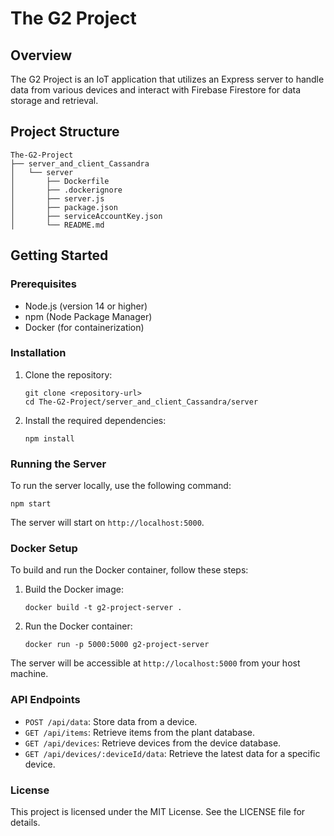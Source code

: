 # The G2 Project

## Overview
The G2 Project is an IoT application that utilizes an Express server to handle data from various devices and interact with Firebase Firestore for data storage and retrieval.

## Project Structure
```
The-G2-Project
├── server_and_client_Cassandra
│   └── server
│       ├── Dockerfile
│       ├── .dockerignore
│       ├── server.js
│       ├── package.json
│       ├── serviceAccountKey.json
│       └── README.md
```

## Getting Started

### Prerequisites
- Node.js (version 14 or higher)
- npm (Node Package Manager)
- Docker (for containerization)

### Installation
1. Clone the repository:
   ```
   git clone <repository-url>
   cd The-G2-Project/server_and_client_Cassandra/server
   ```

2. Install the required dependencies:
   ```
   npm install
   ```

### Running the Server
To run the server locally, use the following command:
```
npm start
```
The server will start on `http://localhost:5000`.

### Docker Setup
To build and run the Docker container, follow these steps:

1. Build the Docker image:
   ```
   docker build -t g2-project-server .
   ```

2. Run the Docker container:
   ```
   docker run -p 5000:5000 g2-project-server
   ```

The server will be accessible at `http://localhost:5000` from your host machine.

### API Endpoints
- `POST /api/data`: Store data from a device.
- `GET /api/items`: Retrieve items from the plant database.
- `GET /api/devices`: Retrieve devices from the device database.
- `GET /api/devices/:deviceId/data`: Retrieve the latest data for a specific device.

### License
This project is licensed under the MIT License. See the LICENSE file for details.